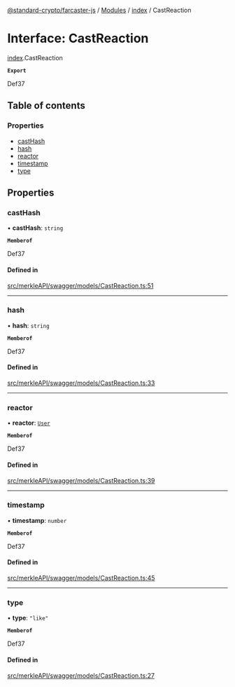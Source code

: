 [@standard-crypto/farcaster-js](../README.md) / [Modules](../modules.md) / [index](../modules/index.md) / CastReaction

# Interface: CastReaction

[index](../modules/index.md).CastReaction

**`Export`**

Def37

## Table of contents

### Properties

- [castHash](index.CastReaction.md#casthash)
- [hash](index.CastReaction.md#hash)
- [reactor](index.CastReaction.md#reactor)
- [timestamp](index.CastReaction.md#timestamp)
- [type](index.CastReaction.md#type)

## Properties

### castHash

• **castHash**: `string`

**`Memberof`**

Def37

#### Defined in

[src/merkleAPI/swagger/models/CastReaction.ts:51](https://github.com/standard-crypto/farcaster-js/blob/main/src/merkleAPI/swagger/models/CastReaction.ts#L51)

___

### hash

• **hash**: `string`

**`Memberof`**

Def37

#### Defined in

[src/merkleAPI/swagger/models/CastReaction.ts:33](https://github.com/standard-crypto/farcaster-js/blob/main/src/merkleAPI/swagger/models/CastReaction.ts#L33)

___

### reactor

• **reactor**: [`User`](index.User.md)

**`Memberof`**

Def37

#### Defined in

[src/merkleAPI/swagger/models/CastReaction.ts:39](https://github.com/standard-crypto/farcaster-js/blob/main/src/merkleAPI/swagger/models/CastReaction.ts#L39)

___

### timestamp

• **timestamp**: `number`

**`Memberof`**

Def37

#### Defined in

[src/merkleAPI/swagger/models/CastReaction.ts:45](https://github.com/standard-crypto/farcaster-js/blob/main/src/merkleAPI/swagger/models/CastReaction.ts#L45)

___

### type

• **type**: ``"like"``

**`Memberof`**

Def37

#### Defined in

[src/merkleAPI/swagger/models/CastReaction.ts:27](https://github.com/standard-crypto/farcaster-js/blob/main/src/merkleAPI/swagger/models/CastReaction.ts#L27)

